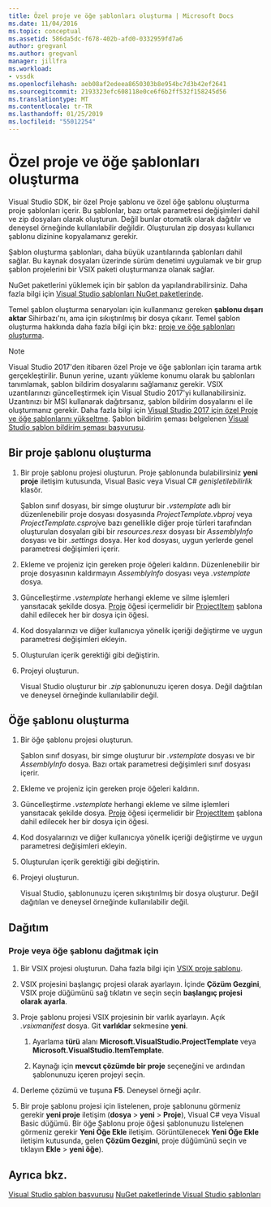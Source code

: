 ```yaml
---
title: Özel proje ve öğe şablonları oluşturma | Microsoft Docs
ms.date: 11/04/2016
ms.topic: conceptual
ms.assetid: 586da5dc-f678-402b-afd0-0332959fd7a6
author: gregvanl
ms.author: gregvanl
manager: jillfra
ms.workload:
- vssdk
ms.openlocfilehash: aeb08af2edeea8650303b8e954bc7d3b42ef2641
ms.sourcegitcommit: 2193323efc608118e0ce6f6b2ff532f158245d56
ms.translationtype: MT
ms.contentlocale: tr-TR
ms.lasthandoff: 01/25/2019
ms.locfileid: "55012254"
---
```

# <a name="create-custom-project-and-item-templates"></a>Özel proje ve öğe şablonları oluşturma

Visual Studio SDK, bir özel Proje şablonu ve özel öğe şablonu oluşturma proje şablonları içerir. Bu şablonlar, bazı ortak parametresi değişimleri dahil ve zip dosyaları olarak oluşturun. Değil bunlar otomatik olarak dağıtılır ve deneysel örneğinde kullanılabilir değildir. Oluşturulan zip dosyası kullanıcı şablonu dizinine kopyalamanız gerekir.

Şablon oluşturma şablonları, daha büyük uzantılarında şablonları dahil sağlar. Bu kaynak dosyaları üzerinde sürüm denetimi uygulamak ve bir grup şablon projelerini bir VSIX paketi oluşturmanıza olanak sağlar.

NuGet paketlerini yüklemek için bir şablon da yapılandırabilirsiniz. Daha fazla bilgi için [Visual Studio şablonları NuGet paketlerinde](/nuget/visual-studio-extensibility/visual-studio-templates).

Temel şablon oluşturma senaryoları için kullanmanız gereken **şablonu dışarı aktar** Sihirbazı'nı, ama için sıkıştırılmış bir dosya çıkarır. Temel şablon oluşturma hakkında daha fazla bilgi için bkz: [proje ve öğe şablonları oluşturma](../ide/creating-project-and-item-templates.md).

> [!NOTE]
> Visual Studio 2017'den itibaren özel Proje ve öğe şablonları için tarama artık gerçekleştirilir. Bunun yerine, uzantı yükleme konumu olarak bu şablonları tanımlamak, şablon bildirim dosyalarını sağlamanız gerekir. VSIX uzantılarınızı güncelleştirmek için Visual Studio 2017'yi kullanabilirsiniz. Uzantınızı bir MSI kullanarak dağıtırsanız, şablon bildirim dosyalarını el ile oluşturmanız gerekir. Daha fazla bilgi için [Visual Studio 2017 için özel Proje ve öğe şablonlarını yükseltme](../extensibility/upgrading-custom-project-and-item-templates-for-visual-studio-2017.md). Şablon bildirim şeması belgelenen [Visual Studio şablon bildirim şeması başvurusu](../extensibility/visual-studio-template-manifest-schema-reference.md).

## <a name="create-a-project-template"></a>Bir proje şablonu oluşturma

1.  Bir proje şablonu projesi oluşturun. Proje şablonunda bulabilirsiniz **yeni proje** iletişim kutusunda, Visual Basic veya Visual C# *genişletilebilirlik* klasör.

     Şablon sınıf dosyası, bir simge oluşturur bir *.vstemplate* adlı bir düzenlenebilir proje dosyası dosyasında *ProjectTemplate.vbproj* veya *ProjectTemplate.csproj*ve bazı genellikle diğer proje türleri tarafından oluşturulan dosyaları gibi bir *resources.resx* dosyası bir *AssemblyInfo* dosyası ve bir *.settings* dosya. Her kod dosyası, uygun yerlerde genel parametresi değişimleri içerir.

2.  Ekleme ve projeniz için gereken proje öğeleri kaldırın. Düzenlenebilir bir proje dosyasının kaldırmayın *AssemblyInfo* dosyası veya *.vstemplate* dosya.

3.  Güncelleştirme *.vstemplate* herhangi ekleme ve silme işlemleri yansıtacak şekilde dosya. [Proje](../extensibility/project-element-visual-studio-templates.md) öğesi içermelidir bir [ProjectItem](../extensibility/projectitem-element-visual-studio-item-templates.md) şablona dahil edilecek her bir dosya için öğesi.

4.  Kod dosyalarınızı ve diğer kullanıcıya yönelik içeriği değiştirme ve uygun parametresi değişimleri ekleyin.

5.  Oluşturulan içerik gerektiği gibi değiştirin.

6.  Projeyi oluşturun.

     Visual Studio oluşturur bir *.zip* şablonunuzu içeren dosya. Değil dağıtılan ve deneysel örneğinde kullanılabilir değil.

## <a name="create-an-item-template"></a>Öğe şablonu oluşturma

1.  Bir öğe şablonu projesi oluşturun.

     Şablon sınıf dosyası, bir simge oluşturur bir *.vstemplate* dosyası ve bir *AssemblyInfo* dosya. Bazı ortak parametresi değişimleri sınıf dosyası içerir.

2.  Ekleme ve projeniz için gereken proje öğeleri kaldırın.

3.  Güncelleştirme *.vstemplate* herhangi ekleme ve silme işlemleri yansıtacak şekilde dosya. [Proje](../extensibility/project-element-visual-studio-templates.md) öğesi içermelidir bir [ProjectItem](../extensibility/projectitem-element-visual-studio-item-templates.md) şablona dahil edilecek her bir dosya için öğesi.

4.  Kod dosyalarınızı ve diğer kullanıcıya yönelik içeriği değiştirme ve uygun parametresi değişimleri ekleyin.

5.  Oluşturulan içerik gerektiği gibi değiştirin.

6.  Projeyi oluşturun.

     Visual Studio, şablonunuzu içeren sıkıştırılmış bir dosya oluşturur. Değil dağıtılan ve deneysel örneğinde kullanılabilir değil.

## <a name="deployment"></a>Dağıtım

### <a name="to-deploy-the-project-or-item-template"></a>Proje veya öğe şablonu dağıtmak için

1.  Bir VSIX projesi oluşturun. Daha fazla bilgi için [VSIX proje şablonu](../extensibility/vsix-project-template.md).

2.  VSIX projesini başlangıç projesi olarak ayarlayın. İçinde **Çözüm Gezgini**, VSIX proje düğümünü sağ tıklatın ve seçin seçin **başlangıç projesi olarak ayarla**.

3.  Proje şablonu projesi VSIX projesinin bir varlık ayarlayın. Açık *.vsixmanifest* dosya. Git **varlıklar** sekmesine **yeni**.

    1.  Ayarlama **türü** alanı **Microsoft.VisualStudio.ProjectTemplate** veya **Microsoft.VisualStudio.ItemTemplate**.

    2.  Kaynağı için **mevcut çözümde bir proje** seçeneğini ve ardından şablonunuzu içeren projeyi seçin.

4.  Derleme çözümü ve tuşuna **F5**. Deneysel örneği açılır.

5.  Bir proje şablonu projesi için listelenen, proje şablonunu görmeniz gerekir **yeni proje** iletişim (**dosya** > **yeni**  >  **Proje**), Visual C# veya Visual Basic düğümü. Bir öğe Şablonu proje öğesi şablonunuzu listelenen görmeniz gerekir **Yeni Öğe Ekle** iletişim. Görüntülenecek **Yeni Öğe Ekle** iletişim kutusunda, gelen **Çözüm Gezgini**, proje düğümünü seçin ve tıklayın **Ekle** > **yeni öğe**).

## <a name="see-also"></a>Ayrıca bkz.

[Visual Studio şablon başvurusu](../ide/creating-project-and-item-templates.md)
[NuGet paketlerinde Visual Studio şablonları](/nuget/visual-studio-extensibility/visual-studio-templates)
